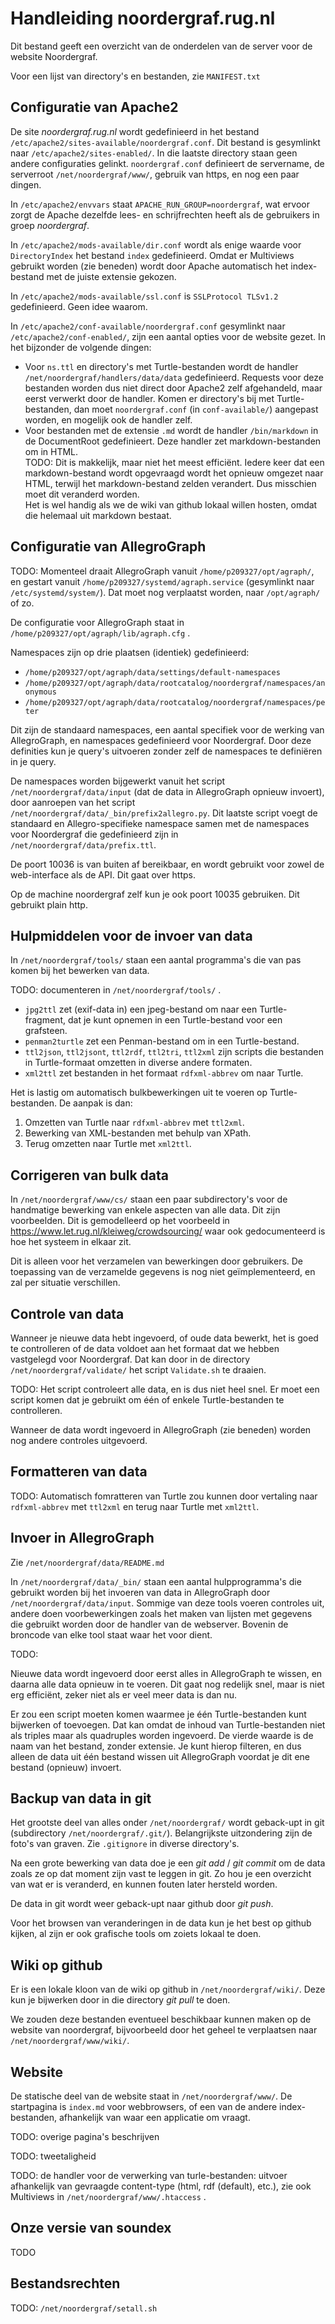 # Handleiding noordergraf.rug.nl

Dit bestand geeft een overzicht van de onderdelen van de server voor
de website Noordergraf.

Voor een lijst van directory's en bestanden, zie `MANIFEST.txt`

## Configuratie van Apache2


De site *noordergraf.rug.nl* wordt gedefinieerd in het bestand
`/etc/apache2/sites-available/noordergraf.conf`. Dit bestand is
gesymlinkt naar `/etc/apache2/sites-enabled/`. In die laatste directory
staan geen andere configuraties gelinkt. `noordergraf.conf` definieert
de servername, de serverroot `/net/noordergraf/www/`, gebruik van https,
en nog een paar dingen.

In `/etc/apache2/envvars` staat `APACHE_RUN_GROUP=noordergraf`, wat
ervoor zorgt de Apache dezelfde lees- en schrijfrechten heeft als de
gebruikers in groep *noordergraf*.

In `/etc/apache2/mods-available/dir.conf` wordt als enige waarde voor
`DirectoryIndex` het bestand `index` gedefinieerd. Omdat er Multiviews
gebruikt worden (zie beneden) wordt door Apache automatisch het
index-bestand met de juiste extensie gekozen.

In `/etc/apache2/mods-available/ssl.conf` is `SSLProtocol TLSv1.2`
gedefinieerd. Geen idee waarom.

In `/etc/apache2/conf-available/noordergraf.conf` gesymlinkt naar
`/etc/apache2/conf-enabled/`, zijn een aantal opties voor de website
gezet. In het bijzonder de volgende dingen:

 - Voor `ns.ttl` en directory's met Turtle-bestanden wordt de handler
   `/net/noordergraf/handlers/data/data` gedefinieerd. Requests voor
   deze bestanden worden dus niet direct door Apache2 zelf
   afgehandeld, maar eerst verwerkt door de handler. Komen er
   directory's bij met Turtle-bestanden, dan moet `noordergraf.conf` (in
   `conf-available/`) aangepast worden, en mogelijk ook de handler zelf.
 - Voor bestanden met de extensie `.md` wordt de handler `/bin/markdown`
   in de DocumentRoot gedefinieert. Deze handler zet
   markdown-bestanden om in HTML. \
   TODO: Dit is makkelijk, maar niet het meest efficiënt. Iedere keer
   dat een markdown-bestand wordt opgevraagd wordt het opnieuw omgezet
   naar HTML, terwijl het markdown-bestand zelden verandert. Dus
   misschien moet dit veranderd worden. \
   Het is wel handig als we de wiki van github lokaal willen hosten,
   omdat die helemaal uit markdown bestaat.


## Configuratie van AllegroGraph

TODO: Momenteel draait AllegroGraph vanuit `/home/p209327/opt/agraph/`,
en gestart vanuit `/home/p209327/systemd/agraph.service` (gesymlinkt
naar `/etc/systemd/system/`). Dat moet nog verplaatst worden, naar
`/opt/agraph/` of zo.

De configuratie voor AllegroGraph staat in
`/home/p209327/opt/agraph/lib/agraph.cfg` .

Namespaces zijn op drie plaatsen (identiek) gedefinieerd:

 - `/home/p209327/opt/agraph/data/settings/default-namespaces`
 - `/home/p209327/opt/agraph/data/rootcatalog/noordergraf/namespaces/anonymous`
 - `/home/p209327/opt/agraph/data/rootcatalog/noordergraf/namespaces/peter`

Dit zijn de standaard namespaces, een aantal specifiek voor de
werking van AllegroGraph, en namespaces gedefinieerd voor Noordergraf.
Door deze definities kun je query's uitvoeren zonder zelf de
namespaces te definiëren in je query.

De namespaces worden bijgewerkt vanuit het script
`/net/noordergraf/data/input` (dat de data in AllegroGraph opnieuw
invoert), door aanroepen van het script
`/net/noordergraf/data/_bin/prefix2allegro.py`. Dit laatste script voegt de
standaard en Allegro-specifieke namespace samen met de namespaces voor
Noordergraf die gedefinieerd zijn in `/net/noordergraf/data/prefix.ttl`.

De poort 10036 is van buiten af bereikbaar, en wordt gebruikt voor
zowel de web-interface als de API. Dit gaat over https.

Op de machine noordergraf zelf kun je ook poort 10035 gebruiken. Dit
gebruikt plain http.

## Hulpmiddelen voor de invoer van data

In `/net/noordergraf/tools/` staan een aantal programma's die van pas
komen bij het bewerken van data.

TODO: documenteren in `/net/noordergraf/tools/` .

 - `jpg2ttl` zet (exif-data in) een jpeg-bestand om naar een
   Turtle-fragment, dat je kunt opnemen in een Turtle-bestand voor een
   grafsteen.
 - `penman2turtle` zet een Penman-bestand om in een Turtle-bestand.
 - `ttl2json`, `ttl2jsont`, `ttl2rdf`, `ttl2tri`, `ttl2xml` zijn scripts die
   bestanden in Turtle-formaat omzetten in diverse andere formaten.
 - `xml2ttl` zet bestanden in het formaat `rdfxml-abbrev` om naar Turtle.

Het is lastig om automatisch bulkbewerkingen uit te voeren op
Turtle-bestanden. De aanpak is dan:

 1. Omzetten van Turtle naar `rdfxml-abbrev` met `ttl2xml`.
 2. Bewerking van XML-bestanden met behulp van XPath.
 3. Terug omzetten naar Turtle met `xml2ttl`.


## Corrigeren van bulk data

In `/net/noordergraf/www/cs/` staan een paar subdirectory's voor de
handmatige bewerking van enkele aspecten van alle data. Dit zijn
voorbeelden. Dit is gemodelleerd op het voorbeeld in
https://www.let.rug.nl/kleiweg/crowdsourcing/ waar ook gedocumenteerd
is hoe het systeem in elkaar zit.

Dit is alleen voor het verzamelen van bewerkingen door gebruikers. De
toepassing van de verzamelde gegevens is nog niet geïmplementeerd, en
zal per situatie verschillen.


## Controle van data

Wanneer je nieuwe data hebt ingevoerd, of oude data bewerkt, het is
goed te controlleren of de data voldoet aan het formaat dat we hebben
vastgelegd voor Noordergraf. Dat kan door in de directory
`/net/noordergraf/validate/` het script `Validate.sh` te draaien. 

TODO: Het script controleert alle data, en is dus niet heel snel. Er
moet een script komen dat je gebruikt om één of enkele
Turtle-bestanden te controlleren.

Wanneer de data wordt ingevoerd in AllegroGraph (zie beneden) worden
nog andere controles uitgevoerd.


## Formatteren van data

TODO: Automatisch fomratteren van Turtle zou kunnen door vertaling
naar `rdfxml-abbrev` met `ttl2xml` en terug naar Turtle met `xml2ttl`.


## Invoer in AllegroGraph

Zie `/net/noordergraf/data/README.md`

In `/net/noordergraf/data/_bin/` staan een aantal hulpprogramma's die
gebruikt worden bij het invoeren van data in AllegroGraph door
`/net/noordergraf/data/input`. Sommige van deze tools voeren controles
uit, andere doen voorbewerkingen zoals het maken van lijsten met
gegevens die gebruikt worden door de handler van de webserver. Bovenin
de broncode van elke tool staat waar het voor dient.

TODO:

Nieuwe data wordt ingevoerd door eerst alles in AllegroGraph te
wissen, en daarna alle data opnieuw in te voeren. Dit gaat nog
redelijk snel, maar is niet erg efficiënt, zeker niet als er veel meer
data is dan nu.

Er zou een script moeten komen waarmee je één Turtle-bestanden kunt
bijwerken of toevoegen. Dat kan omdat de inhoud van Turtle-bestanden
niet als triples maar als quadruples worden ingevoerd. De vierde
waarde is de naam van het bestand, zonder extensie. Je kunt hierop
filteren, en dus alleen de data uit één bestand wissen uit
AllegroGraph voordat je dit ene bestand (opnieuw) invoert.


## Backup van data in git

Het grootste deel van alles onder `/net/noordergraf/` wordt geback-upt in
git (subdirectory `/net/noordergraf/.git/`). Belangrijkste uitzondering
zijn de foto's van graven. Zie `.gitignore` in diverse directory's.

Na een grote bewerking van data doe je een *git add* / *git commit*
om de data zoals ze op dat moment zijn vast te leggen in git. Zo hou
je een overzicht van wat er is veranderd, en kunnen fouten later
hersteld worden.

De data in git wordt weer geback-upt naar github door *git push*. 

Voor het browsen van veranderingen in de data kun je het best op
github kijken, al zijn er ook grafische tools om zoiets lokaal te
doen.


## Wiki op github

Er is een lokale kloon van de wiki op github in
`/net/noordergraf/wiki/`.
Deze kun je bijwerken door in die directory *git pull* te doen.

We zouden deze bestanden eventueel beschikbaar kunnen maken op de
website van noordergraf, bijvoorbeeld door het geheel te verplaatsen
naar `/net/noordergraf/www/wiki/`.


## Website

De statische deel van de website staat in `/net/noordergraf/www/`. De
startpagina is `index.md` voor webbrowsers, of een van de andere
index-bestanden, afhankelijk van waar een applicatie om vraagt.

TODO: overige pagina's beschrijven

TODO: tweetaligheid

TODO: de handler voor de verwerking van turle-bestanden: uitvoer
afhankelijk van gevraagde content-type (html, rdf (default), etc.),
zie ook Multiviews in `/net/noordergraf/www/.htaccess` .


## Onze versie van soundex

TODO


## Bestandsrechten

TODO: `/net/noordergraf/setall.sh`
